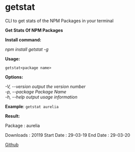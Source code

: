 # getstat

CLI to get stats of the NPM Packages in your terminal

  

**Get Stats Of NPM Packages**

  

**Install command:**

  

*npm install getstat -g*

  

**Usage:**

  

    getstat<package name>

  

**Options:**

  

*-V, --version output the version number   
-p, --package <type> Package Name   
-h, --help output usage information*

  

**Example**: `getstat aurelia`

  

**Result:**

  

Package : aurelia

  

Downloads : 20119
 Start Date : 29-03-19 
 End Date : 29-03-20

  

[Github](https://github.com/saqibnoorani/getstat)
